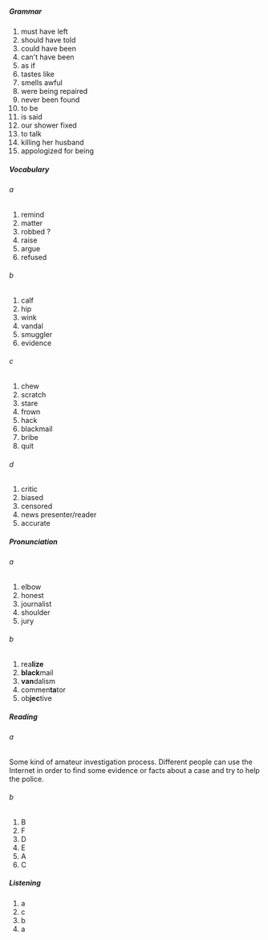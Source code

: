 ##### Grammar
1. must have left
2. should have told
3. could have been
4. can't have been
5. as if
6. tastes like
7. smells awful
8. were being repaired
9. never been found
10. to be
11. is said
12. our shower fixed
13. to talk
14. killing her husband
15. appologized for being

##### Vocabulary
###### a
1. remind
2. matter
3. robbed ?
4. raise
5. argue
6. refused

###### b
1. calf
2. hip
3. wink
4. vandal
5. smuggler
6. evidence

###### c
1. chew
2. scratch
3. stare
4. frown
5. hack
6. blackmail
7. bribe
8. quit

###### d
1. critic
2. biased
3. censored
4. news presenter/reader
5. accurate

##### Pronunciation
###### a
1. elbow
2. honest
3. journalist
4. shoulder
5. jury

###### b
1. rea**lize**
2. **black**mail
3. **van**dalism
4. commen**ta**tor
5. ob**jec**tive

##### Reading
###### a
Some kind of amateur investigation process. 
Different people can use the Internet in order to find some evidence or facts about a case and try to help the police.

###### b
1. B
2. F
3. D
4. E
5. A
6. C

##### Listening
1. a
2. c
3. b
4. a
